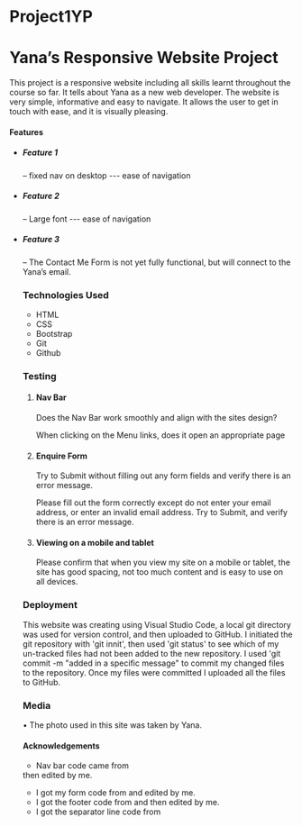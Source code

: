 # Project1YP
# Yana’s Responsive Website Project
This project is a responsive website including all skills learnt throughout the course so far. It tells about
Yana as a new web developer. The website is very simple, informative and easy to navigate.
It allows the user to get in touch with ease, and it is visually pleasing. 

#### Features

<ul>
<li><h5> Feature 1</h5> – fixed nav on desktop --- ease of navigation</li>
<li><h5>Feature 2</h5> – Large font --- ease of navigation</li>
<li><h5>Feature 3</h5> – The Contact Me Form is not yet fully functional, but will connect to the Yana’s email.</li>

### Technologies Used

<ul>
<li>HTML</li>
<li>CSS</li>
<li>Bootstrap</li>
<li>Git</li>
<li>Github</li>
</ul>

### Testing

<ol>
<li><h4>Nav Bar</h4>
<p>Does the Nav Bar work smoothly and align with the sites design?</p>
<p>When clicking on the Menu links, does it open an appropriate page</p>
</li>
<li><h4>Enquire Form</h4>
<p>Try to Submit without filling out any form fields and verify there is an error message.</p>
<p>Please fill out the form correctly except do not enter your email address, or enter an invalid email address. Try to Submit, and verify there is an error message.</p></li>
<li><h4>Viewing on a mobile and tablet</h4>
<p>Please confirm that when you view my site on a mobile or tablet, the site has good spacing, not too much content and is easy to use on all devices.</p>
</li>
</ol>

### Deployment

This website was creating using Visual Studio Code, a local git directory was used for version control, and then uploaded 
to GitHub. I initiated the git repository with 'git innit', then used 'git status' to see which of my un-tracked files had not been added to the new repository. I used 'git commit -m "added in a specific message" to commit my changed files to the repository. Once my files were committed I uploaded  all the files to GitHub. 


### Media

•	The photo used in this site was taken by Yana.

#### Acknowledgements

- Nav bar code came from <!--https://www.w3schools.com/bootstrap4/tryit.asp?filename=trybs_nav&stacked=h-->
<!--https://stackoverflow.com/questions/24420080/change-navbar-text-color-bootstrap--> then edited by me.
- I got my form code from <!--https://www.w3schools.com/bootstrap4/tryit.asp?filename=trybs_form_validation_was&stacked=h--> and edited by me.
- I got the footer code from <!--https://www.w3schools.com/tags/tag_footer.asp--> and then edited by me.
- I got the separator line code from <!--https://www.youtube.com/watch?v=STqW8mppEic-->
